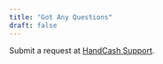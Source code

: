 ```yaml
---
title: "Got Any Questions"
draft: false
---
```


Submit a request at [HandCash Support](https://support.handcash.io/).